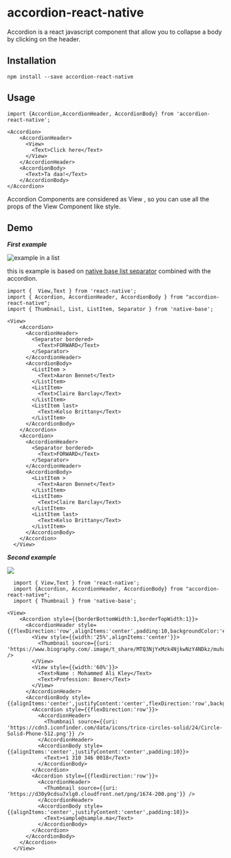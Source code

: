# accordion-react-native

Accordion is a react javascript component that allow you to collapse a body by clicking on the header.

## Installation

    npm install --save accordion-react-native
    
    

## Usage

    import {Accordion,AccordionHeader, AccordionBody} from 'accordion-react-native';
    
    <Accordion>
	    <AccordionHeader>
	      <View>
	        <Text>Click here</Text>
	      </View>
	    </AccordionHeader>
	    <AccordionBody>
	      <Text>Ta daa!</Text>
	    </AccordionBody>
	</Accordion>
Accordion Components are considered as View , so you can use all the props of the View Component like style.

## Demo 


***First example***

![example in a list](https://user-images.githubusercontent.com/15144618/35876403-135c6954-0b6a-11e8-96c2-681cb1091441.gif)

this is example is based on [native base list separator](https://docs.nativebase.io/Components.html#list-seperator-headref) combined with the accordion.

    import {  View,Text } from 'react-native';
    import { Accordion, AccordionHeader, AccordionBody } from "accordion-react-native";
    import { Thumbnail, List, ListItem, Separator } from 'native-base';
    
    <View>
        <Accordion>
          <AccordionHeader>
            <Separator bordered>
              <Text>FORWARD</Text>
            </Separator>
          </AccordionHeader>
          <AccordionBody>
            <ListItem >
              <Text>Aaron Bennet</Text>
            </ListItem>
            <ListItem>
              <Text>Claire Barclay</Text>
            </ListItem>
            <ListItem last>
              <Text>Kelso Brittany</Text>
            </ListItem>
          </AccordionBody>
        </Accordion>
        <Accordion>
          <AccordionHeader>
            <Separator bordered>
              <Text>FORWARD</Text>
            </Separator>
          </AccordionHeader>
          <AccordionBody>
            <ListItem >
              <Text>Aaron Bennet</Text>
            </ListItem>
            <ListItem>
              <Text>Claire Barclay</Text>
            </ListItem>
            <ListItem last>
              <Text>Kelso Brittany</Text>
            </ListItem>
          </AccordionBody>
        </Accordion>
      </View>


***Second example***

![](https://user-images.githubusercontent.com/15144618/35877544-80db2fb2-0b6d-11e8-88c3-ecb9bb24ca28.gif)

      import { View,Text } from 'react-native';
      import {Accordion, AccordionHeader, AccordionBody} from "accordion-react-native";
      import { Thumbnail } from 'native-base';
    
    <View>
        <Accordion style={{borderBottomWidth:1,borderTopWidth:1}}>
          <AccordionHeader style={{flexDirection:'row',alignItems:'center',padding:10,backgroundColor:'#E6E6E6'}}>
            <View style={{width:'25%',alignItems:'center'}}>
              <Thumbnail source={{uri: 'https://www.biography.com/.image/t_share/MTQ3NjYxMzk4NjkwNzY4NDkz/muhammad_ali_photo_by_stanley_weston_archive_photos_getty_482857506.jpg'}} />
            </View>
            <View style={{width:'60%'}}>
              <Text>Name : Mohammed Ali Kley</Text>
              <Text>Profession: Boxer</Text>
            </View>
          </AccordionHeader>
          <AccordionBody style={{alignItems:'center',justifyContent:'center',flexDirection:'row',backgroundColor:'#EDEDED'}}>
            <Accordion style={{flexDirection:'row'}}>
              <AccordionHeader>
                <Thumbnail source={{uri: 'https://cdn3.iconfinder.com/data/icons/trico-circles-solid/24/Circle-Solid-Phone-512.png'}} />
              </AccordionHeader>
              <AccordionBody style={{alignItems:'center',justifyContent:'center',padding:10}}>
                <Text>+1 310 346 0018</Text>
              </AccordionBody>
            </Accordion>
            <Accordion style={{flexDirection:'row'}}>
              <AccordionHeader>
                <Thumbnail source={{uri: 'https://d30y9cdsu7xlg0.cloudfront.net/png/1674-200.png'}} />
              </AccordionHeader>
              <AccordionBody style={{alignItems:'center',justifyContent:'center',padding:10}}>
                <Text>sample@sample.ma</Text>
              </AccordionBody>
            </Accordion>
          </AccordionBody>
        </Accordion>
      </View>